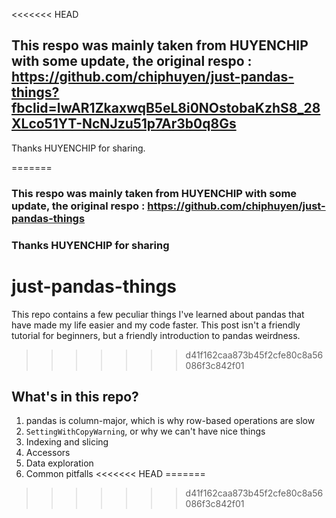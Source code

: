 <<<<<<< HEAD
## This respo was mainly taken from HUYENCHIP with some update, the original respo : https://github.com/chiphuyen/just-pandas-things?fbclid=IwAR1ZkaxwqB5eL8i0NOstobaKzhS8_28XLco51YT-NcNJzu51p7Ar3b0q8Gs    

Thanks HUYENCHIP for sharing.  


=======
### This respo was mainly taken from HUYENCHIP with some update, the original respo : https://github.com/chiphuyen/just-pandas-things  

### Thanks HUYENCHIP for sharing



# just-pandas-things
This repo contains a few peculiar things I've learned about pandas that have made my life easier and my code faster. This post isn't a friendly tutorial for beginners, but a friendly introduction to pandas weirdness.

>>>>>>> d41f162caa873b45f2cfe80c8a56086f3c842f01
## What's in this repo?

1. pandas is column-major, which is why row-based operations are slow
2. `SettingWithCopyWarning`, or why we can't have nice things
3. Indexing and slicing
4. Accessors
5. Data exploration
6. Common pitfalls
<<<<<<< HEAD
=======


>>>>>>> d41f162caa873b45f2cfe80c8a56086f3c842f01
